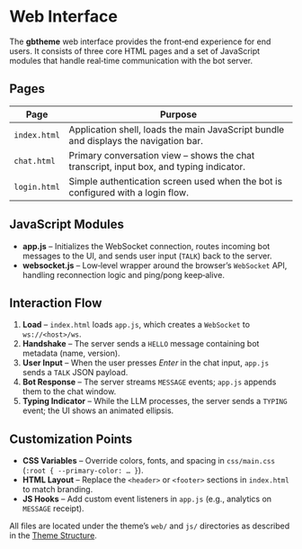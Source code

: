 # Web Interface

The **gbtheme** web interface provides the front‑end experience for end users. It consists of three core HTML pages and a set of JavaScript modules that handle real‑time communication with the bot server.

## Pages

| Page | Purpose |
|------|---------|
| `index.html` | Application shell, loads the main JavaScript bundle and displays the navigation bar. |
| `chat.html` | Primary conversation view – shows the chat transcript, input box, and typing indicator. |
| `login.html` | Simple authentication screen used when the bot is configured with a login flow. |

## JavaScript Modules

* **app.js** – Initializes the WebSocket connection, routes incoming bot messages to the UI, and sends user input (`TALK`) back to the server.
* **websocket.js** – Low‑level wrapper around the browser’s `WebSocket` API, handling reconnection logic and ping/pong keep‑alive.

## Interaction Flow

1. **Load** – `index.html` loads `app.js`, which creates a `WebSocket` to `ws://<host>/ws`.
2. **Handshake** – The server sends a `HELLO` message containing bot metadata (name, version).
3. **User Input** – When the user presses *Enter* in the chat input, `app.js` sends a `TALK` JSON payload.
4. **Bot Response** – The server streams `MESSAGE` events; `app.js` appends them to the chat window.
5. **Typing Indicator** – While the LLM processes, the server sends a `TYPING` event; the UI shows an animated ellipsis.

## Customization Points

* **CSS Variables** – Override colors, fonts, and spacing in `css/main.css` (`:root { --primary-color: … }`).
* **HTML Layout** – Replace the `<header>` or `<footer>` sections in `index.html` to match branding.
* **JS Hooks** – Add custom event listeners in `app.js` (e.g., analytics on `MESSAGE` receipt).

All files are located under the theme’s `web/` and `js/` directories as described in the [Theme Structure](./structure.md).
